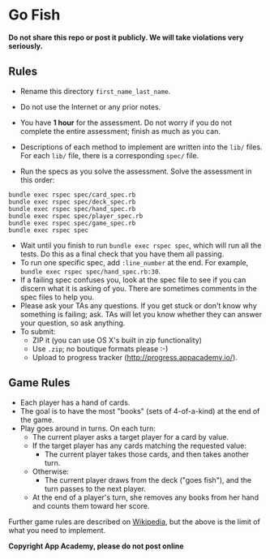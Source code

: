 # Go Fish

**Do not share this repo or post it publicly. We will take violations
very seriously.**

## Rules

* Rename this directory `first_name_last_name`.
* Do not use the Internet or any prior notes.

* You have **1 hour** for the assessment. Do not worry if you do not
  complete the entire assessment; finish as much as you can.
* Descriptions of each method to implement are written into the `lib/`
  files. For each `lib/` file, there is a corresponding `spec/` file.
* Run the specs as you solve the assessment. Solve the assessment in
  this order:

```
bundle exec rspec spec/card_spec.rb
bundle exec rspec spec/deck_spec.rb
bundle exec rspec spec/hand_spec.rb
bundle exec rspec spec/player_spec.rb
bundle exec rspec spec/game_spec.rb
bundle exec rspec spec
```

* Wait until you finish to run `bundle exec rspec spec`, which will
  run all the tests. Do this as a final check that you have them all
  passing.
* To run one specific spec, add `:line_number` at the end.  For example,
  `bundle exec rspec spec/hand_spec.rb:30`.
* If a failing spec confuses you, look at the spec file to see if you
  can discern what it is asking of you. There are sometimes comments
  in the spec files to help you.
* Please ask your TAs any questions. If you get stuck or don't know
  why something is failing; ask. TAs will let you know whether they
  can answer your question, so ask anything.
* To submit:
  * ZIP it (you can use OS X's built in zip functionality)
  * Use `.zip`; no boutique formats please :-)
  * Upload to progress tracker (http://progress.appacademy.io/).

## Game Rules

* Each player has a hand of cards.
* The goal is to have the most "books" (sets of 4-of-a-kind) at the end
  of the game.
* Play goes around in turns. On each turn:
  * The current player asks a target player for a card by value.
  * If the target player has any cards matching the requested value:
    * The current player takes those cards, and then takes another turn.
  * Otherwise:
    * The current player draws from the deck ("goes fish"), and the turn
      passes to the next player.
  * At the end of a player's turn, she removes any books from her hand
    and counts them toward her score.

Further game rules are described on [Wikipedia][go-fish-rules], but the
above is the limit of what you need to implement.

[go-fish-rules]: https://en.wikipedia.org/wiki/Go_Fish

**Copyright App Academy, please do not post online**
